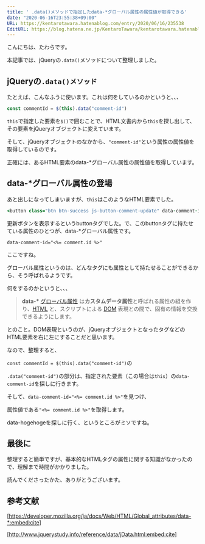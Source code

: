 ```yaml
---
title: ' .data()メソッドで指定したdata-*グローバル属性の属性値が取得できる'
date: "2020-06-16T23:55:38+09:00"
URL: https://kentarotawara.hatenablog.com/entry/2020/06/16/235538
EditURL: https://blog.hatena.ne.jp/KentaroTawara/kentarotawara.hatenablog.com/atom/entry/26006613585999313
---
```


こんにちは、たわらです。

本記事では、jQueryの`.data()`メソッドについて整理しました。



## jQueryの`.data()メソッド`

たとえば、こんなふうに使います。これは何をしているのかというと、、、

```javascript
const commentId = $(this).data("comment-id")
```

`this`で指定した要素を`$()`で囲むことで、HTML文書内から`this`を探し出して、その要素をjQueryオブジェクトに変えています。



そして、jQueryオブジェクトのなかから、`"comment-id"`という属性の属性値を取得しているのです。



正確には、あるHTML要素のdata-*グローバル属性の属性値を取得しています。



## data-*グローバル属性の登場

あと出しになってしまいますが、`this`はこのようなHTML要素でした。

```ruby
<button class="btn btn-success js-button-comment-update" data-comment-id="<%= comment.id %>">更新</button>
```

更新ボタンを表示するというbuttonタグでした。で、このbuttonタグに持たせている属性のひとつが、data-*グローバル属性です。

`data-comment-id="<%= comment.id %>"`

ここですね。

グローバル属性というのは、どんなタグにも属性として持たせることができるから、そう呼ばれるようです。



何をするのかというと、、、

> **data-\*** [グローバル属性](https://developer.mozilla.org/ja/docs/Web/HTML/Global_attributes) は**カスタムデータ属性**と呼ばれる属性の組を作り、[HTML](https://developer.mozilla.org/ja/docs/Web/HTML) と、スクリプトによる [DOM](https://developer.mozilla.org/ja/docs/DOM) 表現との間で、固有の情報を交換できるようにします。

とのこと。DOM表現というのが、jQueryオブジェクトとなったタグなどのHTML要素を右に左にすることだと思います。



なので、整理すると、

`const commentId = $(this).data("comment-id")`の



`.data("comment-id")`の部分は、指定された要素（この場合は`this`）の`data-comment-id`を探しに行きます。



そして、`data-comment-id="<%= comment.id %>"`を見つけ、



属性値である`"<%= comment.id %>"`を取得します。



data-hogehogeを探しに行く、というところがミソですね。



## 最後に

整理すると簡単ですが、基本的なHTMLタグの属性に関する知識がなかったので、理解まで時間がかかりました。



読んでくださったかた、ありがとうございます。



## 参考文献


[https://developer.mozilla.org/ja/docs/Web/HTML/Global_attributes/data-*:embed:cite]



[http://www.jquerystudy.info/reference/data/jData.html:embed:cite]













